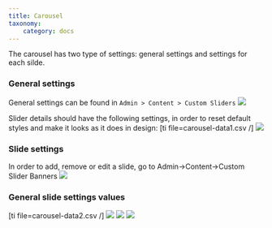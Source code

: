 ```yaml
---
title: Carousel
taxonomy:
    category: docs
---
```


The carousel has two type of settings: general settings and settings for each silde.

### General settings
General settings can be found in `Admin > Content > Custom Sliders`
![](https://wiki.rocketweb.com/download/attachments/23955077/Custom-sliders.jpg)

Slider details should have the following settings, in order to reset default styles and make it looks as it does in design:
[ti file=carousel-data1.csv /]
![](https://wiki.rocketweb.com/download/attachments/23955077/Edit%20slider.jpg)

### Slide settings
In order to add, remove or edit a slide, go to Admin->Content->Custom Slider Banners
![](https://wiki.rocketweb.com/download/attachments/23955077/edit-custom-slide.jpg)

### General slide settings values
[ti file=carousel-data2.csv /]
![](https://wiki.rocketweb.com/download/attachments/23955077/Carousel-left.jpg)
![](https://wiki.rocketweb.com/download/attachments/23955077/Carousel-right.jpg)
![](https://wiki.rocketweb.com/download/attachments/23955077/Carousel-center.jpg)